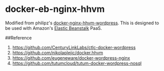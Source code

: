 docker-eb-nginx-hhvm
=========

Modified from philipz's [docker-nginx-hhvm-wordpress](https://github.com/philipz/docker-nginx-hhvm-wordpress). This is designed
to be used with Amazon's [Elastic Beanstalk](http://aws.amazon.com/elasticbeanstalk/) PaaS.

##Reference

1. https://github.com/CenturyLinkLabs/ctlc-docker-wordpress
2. https://github.com/nikolaplejic/docker.hhvm
3. https://github.com/eugeneware/docker-wordpress-nginx
4. https://github.com/tutumcloud/tutum-docker-wordpress-nosql

